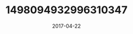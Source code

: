 ---
title: "1498094932996310347"
image: "2017-04-22 06.34.14 1498094932996310347_46248401"
date: "2017-04-22"
type: "photo"
---